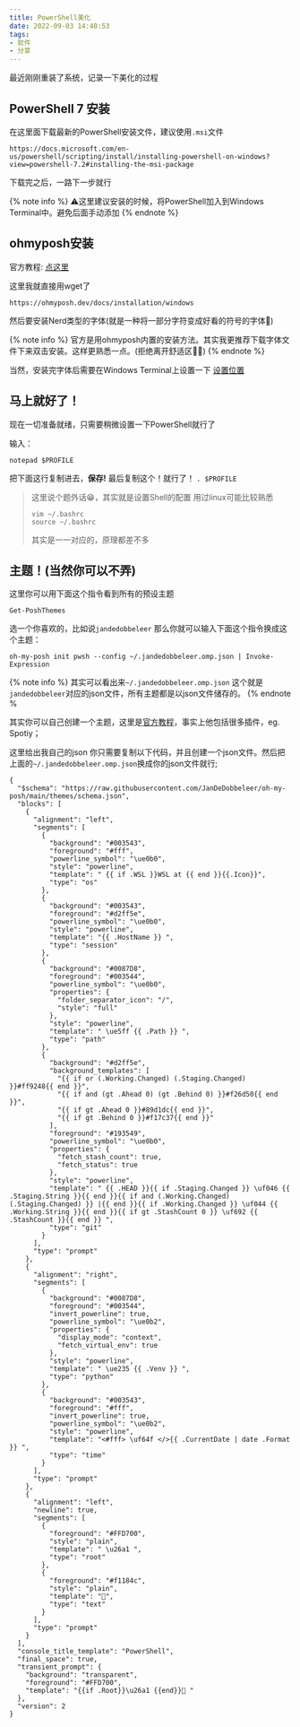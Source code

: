 ```yaml
---
title: PowerShell美化
date: 2022-09-03 14:40:53
tags:
- 软件
- 分享
---
```

最近刚刚重装了系统，记录一下美化的过程
## PowerShell 7 安装

在这里面下载最新的PowerShell安装文件，建议使用``.msi``文件
```
https://docs.microsoft.com/en-us/powershell/scripting/install/installing-powershell-on-windows?view=powershell-7.2#installing-the-msi-package
```
下载完之后，一路下一步就行

{% note info %}
⚠️这里建议安装的时候，将PowerShell加入到Windows Terminal中。避免后面手动添加
{% endnote %}

## ohmyposh安装

官方教程: [点这里](https://ohmyposh.dev/docs/installation/windows)

这里我就直接用wget了

```
https://ohmyposh.dev/docs/installation/windows
```

然后要安装Nerd类型的字体(就是一种将一部分字符变成好看的符号的字体🥰)

{% note info %}
官方是用ohmyposh内置的安装方法。其实我更推荐下载字体文件下来双击安装。这样更熟悉一点。(拒绝离开舒适区🙅🏻)
{% endnote %}

当然，安装完字体后需要在Windows Terminal上设置一下
[设置位置](/images/PowerShell美化/terminal.jpg)

## 马上就好了！
现在一切准备就绪，只需要稍微设置一下PowerShell就行了

输入：
```
notepad $PROFILE
```

把下面这行复制进去，**保存!**
最后复制这个！就行了！
``
. $PROFILE
``

> 这里说个题外话😁，其实就是设置Shell的配置
> 用过linux可能比较熟悉
> ```
> vim ~/.bashrc
> source ~/.bashrc
> ```
> 其实是一一对应的，原理都差不多

## 主题！(当然你可以不弄)

这里你可以用下面这个指令看到所有的预设主题
```
Get-PoshThemes
```

选一个你喜欢的，比如说``jandedobbeleer``
那么你就可以输入下面这个指令换成这个主题：
```
oh-my-posh init pwsh --config ~/.jandedobbeleer.omp.json | Invoke-Expression
```
{% note info %}
其实可以看出来``~/.jandedobbeleer.omp.json`` 这个就是``jandedobbeleer``对应的json文件，所有主题都是以json文件储存的。
{% endnote %

其实你可以自己创建一个主题，这里是[官方教程](https://ohmyposh.dev/docs/configuration/overview)，事实上他包括很多插件，eg. Spotiy；

这里给出我自己的json
你只需要复制以下代码，并且创建一个json文件。然后把上面的``~/.jandedobbeleer.omp.json``换成你的json文件就行;
```
{
  "$schema": "https://raw.githubusercontent.com/JanDeDobbeleer/oh-my-posh/main/themes/schema.json",
  "blocks": [
    {
      "alignment": "left",
      "segments": [
        {
          "background": "#003543",
          "foreground": "#fff",
          "powerline_symbol": "\ue0b0",
          "style": "powerline",
          "template": " {{ if .WSL }}WSL at {{ end }}{{.Icon}}",
          "type": "os"
        },
        {
          "background": "#003543",
          "foreground": "#d2ff5e",
          "powerline_symbol": "\ue0b0",
          "style": "powerline",
          "template": "{{ .HostName }} ",
          "type": "session"
        },
        {
          "background": "#0087D8",
          "foreground": "#003544",
          "powerline_symbol": "\ue0b0",
          "properties": {
            "folder_separator_icon": "/",
            "style": "full"
          },
          "style": "powerline",
          "template": " \ue5ff {{ .Path }} ",
          "type": "path"
        },
        {
          "background": "#d2ff5e",
          "background_templates": [
            "{{ if or (.Working.Changed) (.Staging.Changed) }}#ff9248{{ end }}",
            "{{ if and (gt .Ahead 0) (gt .Behind 0) }}#f26d50{{ end }}",
            "{{ if gt .Ahead 0 }}#89d1dc{{ end }}",
            "{{ if gt .Behind 0 }}#f17c37{{ end }}"
          ],
          "foreground": "#193549",
          "powerline_symbol": "\ue0b0",
          "properties": {
            "fetch_stash_count": true,
            "fetch_status": true
          },
          "style": "powerline",
          "template": " {{ .HEAD }}{{ if .Staging.Changed }} \uf046 {{ .Staging.String }}{{ end }}{{ if and (.Working.Changed) (.Staging.Changed) }} |{{ end }}{{ if .Working.Changed }} \uf044 {{ .Working.String }}{{ end }}{{ if gt .StashCount 0 }} \uf692 {{ .StashCount }}{{ end }} ",
          "type": "git"
        }
      ],
      "type": "prompt"
    },
    {
      "alignment": "right",
      "segments": [
        {
          "background": "#0087D8",
          "foreground": "#003544",
          "invert_powerline": true,
          "powerline_symbol": "\ue0b2",
          "properties": {
            "display_mode": "context",
            "fetch_virtual_env": true
          },
          "style": "powerline",
          "template": " \ue235 {{ .Venv }} ",
          "type": "python"
        },
        {
          "background": "#003543",
          "foreground": "#fff",
          "invert_powerline": true,
          "powerline_symbol": "\ue0b2",
          "style": "powerline",
          "template": "<#fff> \uf64f </>{{ .CurrentDate | date .Format }} ",
          "type": "time"
        }
      ],
      "type": "prompt"
    },
    {
      "alignment": "left",
      "newline": true,
      "segments": [
        {
          "foreground": "#FFD700",
          "style": "plain",
          "template": " \u26a1 ",
          "type": "root"
        },
        {
          "foreground": "#f1184c",
          "style": "plain",
          "template": "💫",
          "type": "text"
        }
      ],
      "type": "prompt"
    }
  ],
  "console_title_template": "PowerShell",
  "final_space": true,
  "transient_prompt": {
    "background": "transparent",
    "foreground": "#FFD700",
    "template": "{{if .Root}}\u26a1 {{end}}💫 "
  },
  "version": 2
}

```